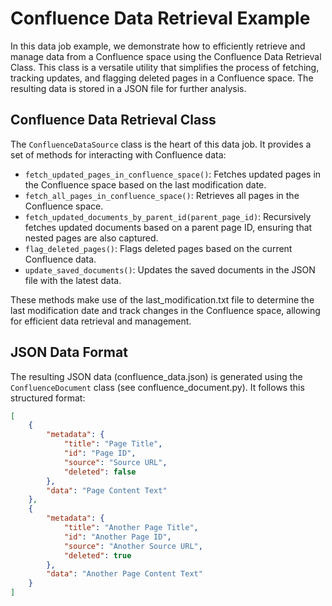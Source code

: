 # Confluence Data Retrieval Example

In this data job example, we demonstrate how to efficiently retrieve and manage data from a Confluence space using the Confluence Data Retrieval Class. This class is a versatile utility that simplifies the process of fetching, tracking updates, and flagging deleted pages in a Confluence space. The resulting data is stored in a JSON file for further analysis.

## Confluence Data Retrieval Class

The `ConfluenceDataSource` class is the heart of this data job. It provides a set of methods for interacting with Confluence data:

- `fetch_updated_pages_in_confluence_space()`: Fetches updated pages in the Confluence space based on the last modification date.
- `fetch_all_pages_in_confluence_space()`: Retrieves all pages in the Confluence space.
- `fetch_updated_documents_by_parent_id(parent_page_id)`: Recursively fetches updated documents based on a parent page ID, ensuring that nested pages are also captured.
- `flag_deleted_pages()`: Flags deleted pages based on the current Confluence data.
- `update_saved_documents()`: Updates the saved documents in the JSON file with the latest data.

These methods make use of the last_modification.txt file to determine the last modification date and track changes in the Confluence space, allowing for efficient data retrieval and management.

## JSON Data Format

The resulting JSON data (confluence_data.json) is generated using the `ConfluenceDocument` class (see confluence_document.py).
It follows this structured format:

```json
[
    {
        "metadata": {
            "title": "Page Title",
            "id": "Page ID",
            "source": "Source URL",
            "deleted": false
        },
        "data": "Page Content Text"
    },
    {
        "metadata": {
            "title": "Another Page Title",
            "id": "Another Page ID",
            "source": "Another Source URL",
            "deleted": true
        },
        "data": "Another Page Content Text"
    }
]

```

